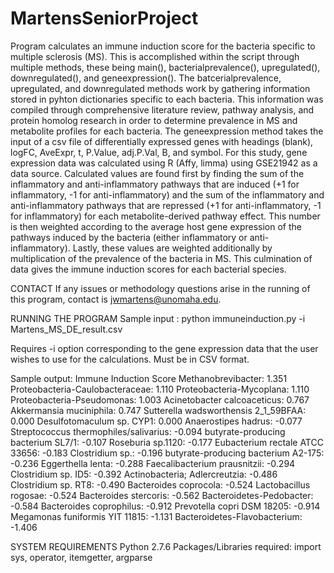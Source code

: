 # MartensSeniorProject
Program calculates an immune induction score for the bacteria specific to multiple sclerosis (MS). This is accomplished within the script through multiple methods, these being main(), bacterialprevalence(), upregulated(), downregulated(), and geneexpression(). The batcerialprevalence, upregulated, and downregulated methods work by gathering information stored in pyhton dictionaries specific to each bacteria. This information was compiled through comprehensive literature review, pathway analysis, and protein homolog research in order to determine prevalence in MS and metabolite profiles for each bacteria. The geneexpression method takes the input of a csv file of differentially expressed genes with headings (blank), logFC, AveExpr, t, P.Value, adj.P.Val, B, and symbol. For this study, gene expression data was calculated using R (Affy, limma) using GSE21942 as a data source. Calculated values are found first by finding the sum of the inflammatory and anti-inflammatory pathways that are induced (+1 for inflammatory, -1 for anti-inflammatory) and the sum of the inflammatory and anti-inflammatory pathways that are repressed (+1 for anti-inflammatory, -1 for inflammatory) for each metabolite-derived pathway effect. This number is then weighted according to the average host gene expression of the pathways induced by the bacteria (either inflammatory or anti-inflammatory). Lastly, these values are weighted additionally by multiplication of the prevalence of the bacteria in MS. This culmination of data gives the immune induction scores for each bacterial species.

CONTACT
  If any issues or methodology questions arise in the running of this program, contact is jwmartens@unomaha.edu.

RUNNING THE PROGRAM
Sample input :
  python immuneinduction.py -i Martens_MS_DE_result.csv

Requires -i option corresponding to the gene expression data that the user wishes to use for the calculations. Must be in CSV format.

Sample output:
  Immune Induction Score
  Methanobrevibacter: 1.351
  Proteobacteria-Caulobacteraceae: 1.110
  Proteobacteria-Mycoplana: 1.110
  Proteobacteria-Pseudomonas: 1.003
  Acinetobacter calcoaceticus: 0.767
  Akkermansia muciniphila: 0.747
  Sutterella wadsworthensis 2_1_59BFAA: 0.000
  Desulfotomaculum sp. CYP1: 0.000
  Anaerostipes hadrus: -0.077
  Streptococcus thermophiles/salivarius: -0.094
  butyrate-producing bacterium SL7/1: -0.107
  Roseburia sp.1120: -0.177
  Eubacterium rectale ATCC 33656: -0.183
  Clostridium sp.: -0.196
  butyrate-producing bacterium A2-175: -0.236
  Eggerthella lenta: -0.288
  Faecalibacterium prausnitzii: -0.294
  Clostridium sp. ID5: -0.392
  Actinobacteria; Adlercreutzia: -0.486
  Clostridium sp. RT8: -0.490
  Bacteroides coprocola: -0.524
  Lactobacillus rogosae: -0.524
  Bacteroides stercoris: -0.562
  Bacteroidetes-Pedobacter: -0.584
  Bacteroides coprophilus: -0.912
  Prevotella copri DSM 18205: -0.914
  Megamonas funiformis YIT 11815: -1.131
  Bacteroidetes-Flavobacterium: -1.406

 
SYSTEM REQUIREMENTS
  Python 2.7.6
  Packages/Libraries required: import sys, operator, itemgetter, argparse


